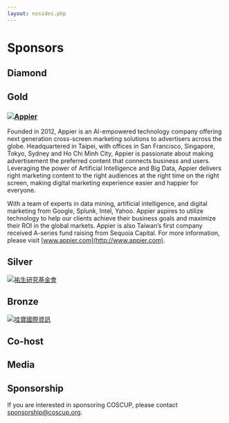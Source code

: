 ```yaml
---
layout: nosides.php
---
```

# Sponsors

## Diamond

## Gold

### [![Appier](/2015/assets/images/sponsor-appier.png)](http://www.appier.com/)

Founded in 2012, Appier is an AI-empowered technology company offering next generation cross-screen marketing solutions to advertisers across the globe. Headquartered in Taipei, with offices in San Francisco, Singapore, Tokyo, Sydney and Ho Chi Minh City, Appier is passionate about making advertisement the preferred content that connects business and users. Leveraging the power of Artificial Intelligence and Big Data, Appier delivers right marketing content to the right audiences at the right time on the right screen, making digital marketing experience easier and happier for everyone.

With a team of experts in data mining, artificial intelligence, and digital marketing from Google, Splunk, Intel, Yahoo. Appier aspires to utilize technology to help our clients achieve their business goals and maximize their ROI in the global markets. Appier is also Taiwan’s first company received A-series fund raising from Sequoia Capital. For more information, please visit [www.appier.com](http://www.appier.com).

## Silver

[![祐生研究基金會](/2015/assets/images/sponsor-archilife.jpg)](http://www.archilife.org/)

## Bronze

[![哇寶國際資訊](/2015/assets/images/sponsor-wabow.jpg)](http://www.wabow.com/)

## Co-host


## Media

## Sponsorship

If you are interested in sponsoring COSCUP, please contact <a href="mailto:sponsorship@coscup.org">sponsorship@coscup.org</a>.
